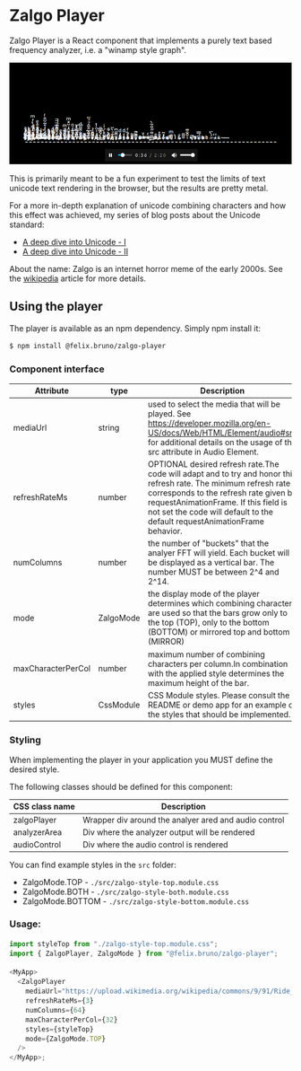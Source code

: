 # Zalgo Player

Zalgo Player is a React component that implements a purely text based frequency analyzer, i.e. a "winamp style graph".

![Zalgo player screenshot](./docs/hero-shot.png)

This is primarily meant to be a fun experiment to test the limits of text unicode text rendering in the browser, but the results are pretty metal.

For a more in-depth explanation of unicode combining characters and how this effect was achieved, my series of blog posts about the Unicode standard:

- [A deep dive into Unicode - I](https://techlead.net/a-deep-dive-into-unicode-part-1/)
- [A deep dive into Unicode - II](https://techlead.net/a-deep-dive-into-unicode-part-2/)

About the name: Zalgo is an internet horror meme of the early 2000s. See the [wikipedia](https://en.wikipedia.org/wiki/Zalgo_text) article for more details.

## Using the player

The player is available as an npm dependency. Simply npm install it:

```bash
$ npm install @felix.bruno/zalgo-player
```

### Component interface

| Attribute          | type      | Description                                                                                                                                                                                                                                                                      |
| ------------------ | --------- | -------------------------------------------------------------------------------------------------------------------------------------------------------------------------------------------------------------------------------------------------------------------------------- |
| mediaUrl           | string    | used to select the media that will be played. See https://developer.mozilla.org/en-US/docs/Web/HTML/Element/audio#src for additional details on the usage of the src attribute in Audio Element.                                                                                 |
| refreshRateMs      | number    | OPTIONAL desired refresh rate.The code will adapt and to try and honor this refresh rate. The minimum refresh rate corresponds to the refresh rate given by requestAnimationFrame. If this field is not set the code will default to the default requestAnimationFrame behavior. |
| numColumns         | number    | the number of "buckets" that the analyer FFT will yield. Each bucket will be displayed as a vertical bar. The number MUST be between 2^4 and 2^14.                                                                                                                               |
| mode               | ZalgoMode | the display mode of the player determines which combining characters are used so that the bars grow only to the top (TOP), only to the bottom (BOTTOM) or mirrored top and bottom (MIRROR)                                                                                       |
| maxCharacterPerCol | number    | maximum number of combining characters per column.In combination with the applied style determines the maximum height of the bar.                                                                                                                                                |
| styles             | CssModule | CSS Module styles. Please consult the README or demo app for an example of the styles that should be implemented.                                                                                                                                                                |

### Styling

When implementing the player in your application you MUST define the desired style.

The following classes should be defined for this component:

| CSS class name | Description                                           |
| -------------- | ----------------------------------------------------- |
| zalgoPlayer    | Wrapper div around the analyer ared and audio control |
| analyzerArea   | Div where the analyzer output will be rendered        |
| audioControl   | Div where the audio control is rendered               |

You can find example styles in the `src` folder:

- ZalgoMode.TOP - `./src/zalgo-style-top.module.css`
- ZalgoMode.BOTH - `./src/zalgo-style-both.module.css`
- ZalgoMode.BOTTOM - `./src/zalgo-style-bottom.module.css`

### Usage:

```javascript
import styleTop from "./zalgo-style-top.module.css";
import { ZalgoPlayer, ZalgoMode } from "@felix.bruno/zalgo-player";

<MyApp>
  <ZalgoPlayer
    mediaUrl="https://upload.wikimedia.org/wikipedia/commons/9/91/Ride_of_the_Valkyries.ogg"
    refreshRateMs={3}
    numColumns={64}
    maxCharacterPerCol={32}
    styles={styleTop}
    mode={ZalgoMode.TOP}
  />
</MyApp>;
```
